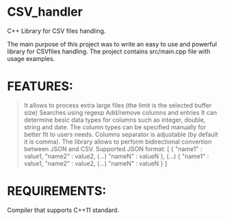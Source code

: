# CSV_handler
C++ Library for CSV files handling.

The main purpose of this project was to write an easy to use and powerful library for CSVfiles handling.
The project contains src/main.cpp file with usage examples.

FEATURES:
=================================================================================
> It allows to process extra large files (the limit is the selected buffer size)
> Searches using regexp
> Add/remove columns and entries
> It can determine besic data types for columns such as integer, double, string and date.
> The column types can be specified manually for better fit to users needs.
> Columns separator is adjustable (by default it is comma).
> The library allows to perform bidirectional convertion between JSON and CSV.
      Supported JSON format:
      [
          {
              "name1" : value1,
              "name2" : value2,
              (...)
              "nameN" : valueN
          },
          (...)
          {
              "name1" : value1,
              "name2" : value2,
              (...)
              "nameN" : valueN
          }
     ]


REQUIREMENTS:
=================================================================================
Compiler that supports C++11 standard.
